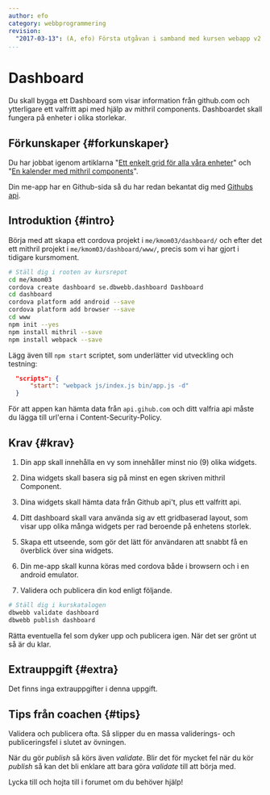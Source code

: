 ```yaml
---
author: efo
category: webbprogrammering
revision:
  "2017-03-13": (A, efo) Första utgåvan i samband med kursen webapp v2.
...
```

Dashboard
==================================

Du skall bygga ett Dashboard som visar information från github.com och ytterligare ett valfritt api med hjälp av mithril components. Dashboardet skall fungera på enheter i olika storlekar.


<!--more-->



Förkunskaper {#forkunskaper}
-----------------------

Du har jobbat igenom artiklarna "[Ett enkelt grid för alla våra enheter](kunskap/ett-enkelt-grid-for-alla-vara-enheter)" och "[En kalender med mithril components](kunskap/en-kalender-med-mithril-components)".

Din me-app har en Github-sida så du har redan bekantat dig med [Githubs api](https://developer.github.com/v3/).

Introduktion {#intro}
-----------------------

Börja med att skapa ett cordova projekt i `me/kmom03/dashboard/` och efter det ett mithril projekt i `me/kmom03/dashboard/www/`, precis som vi har gjort i tidigare kursmoment.

```bash
# Ställ dig i rooten av kursrepot
cd me/kmom03
cordova create dashboard se.dbwebb.dashboard Dashboard
cd dashboard
cordova platform add android --save
cordova platform add browser --save
cd www
npm init --yes
npm install mithril --save
npm install webpack --save
```

Lägg även till `npm start` scriptet, som underlätter vid utveckling och testning:

```json
  "scripts": {
      "start": "webpack js/index.js bin/app.js -d"
  }
```

För att appen kan hämta data från `api.gihub.com` och ditt valfria api måste du lägga till url'erna i Content-Security-Policy.



Krav {#krav}
-----------------------

1. Din app skall innehålla en vy som innehåller minst nio (9) olika widgets.

1. Dina widgets skall basera sig på minst en egen skriven mithril Component.

1. Dina widgets skall hämta data från Github api't, plus ett valfritt api.

1. Ditt dashboard skall vara använda sig av ett gridbaserad layout, som visar upp olika många widgets per rad beroende på enhetens storlek.

1. Skapa ett utseende, som gör det lätt för användaren att snabbt få en överblick över sina widgets.

1. Din me-app skall kunna köras med cordova både i browsern och i en android emulator.

1. Validera och publicera din kod enligt följande.

```bash
# Ställ dig i kurskatalogen
dbwebb validate dashboard
dbwebb publish dashboard
```

Rätta eventuella fel som dyker upp och publicera igen. När det ser grönt ut så är du klar.



Extrauppgift {#extra}
-----------------------

Det finns inga extrauppgifter i denna uppgift.



Tips från coachen {#tips}
-----------------------

Validera och publicera ofta. Så slipper du en massa validerings- och publiceringsfel i slutet av övningen.

När du gör *publish* så körs även *validate*. Blir det för mycket fel när du kör *publish* så kan det bli enklare att bara göra *validate* till att börja med.

Lycka till och hojta till i forumet om du behöver hjälp!

